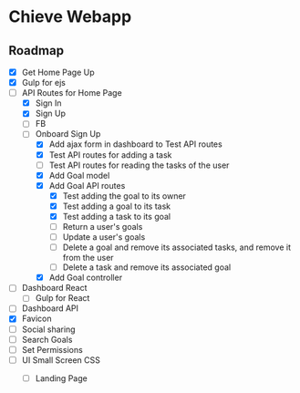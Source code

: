 # Chieve Webapp


## Roadmap
- [x] Get Home Page Up
- [x] Gulp for ejs
- [ ] API Routes for Home Page
	- [x] Sign In
	- [x] Sign Up
	- [ ] FB
	- [ ] Onboard Sign Up
		- [x] Add ajax form in dashboard to Test API routes
		- [x] Test API routes for adding a task
		- [ ] Test API routes for reading the tasks of the user
		- [x] Add Goal model
		- [x] Add Goal API routes
			- [x] Test adding the goal to its owner
			- [x] Test adding a goal to its task
			- [x] Test adding a task to its goal
			- [ ] Return a user's goals
			- [ ] Update a user's goals
			- [ ] Delete a goal and remove its associated tasks, and 
				  remove it from the user
			- [ ] Delete a task and remove its associated goal
		- [x] Add Goal controller
- [ ] Dashboard React
	- [ ] Gulp for React
- [ ] Dashboard API
- [x] Favicon
- [ ] Social sharing
- [ ] Search Goals
- [ ] Set Permissions
- [ ] UI Small Screen CSS
	- [ ] Landing Page

